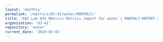 ```yaml
---
layout: 'monthly'
permalink: '/metrics/D3-AI/water/MONTHLY/'
title: 'DAI Lab OSS Metrics Metrics report for water | MONTHLY-REPORT-2019-03-01'
organization: 'D3-AI'
repository: 'water'
current_date: '2019-03-01'
---
```

